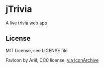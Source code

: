# jTrivia
A live trivia web app

## License
MIT License, see LICENSE file

Favicon by Ariil, CC0 license, [via IconArchive](https://iconarchive.com/show/alphabet-icons-by-ariil/Letter-J-icon.html)
